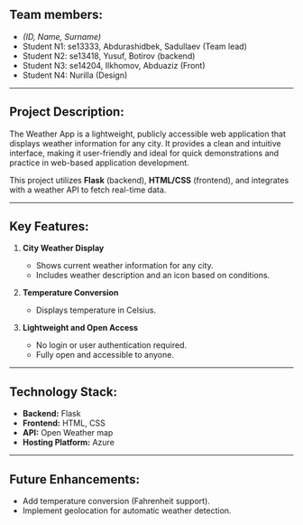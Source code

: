 
## Team members:

* _(ID, Name, Surname)_
* Student N1: se13333, Abdurashidbek, Sadullaev (Team lead)
* Student N2: se13418, Yusuf, Botirov (backend)
* Student N3: se14204, Ilkhomov, Abduaziz (Front)
* Student N4: Nurilla (Design)

---

## Project Description:
The Weather App is a lightweight, publicly accessible web application that displays weather information for any city. It provides a clean and intuitive interface, making it user-friendly and ideal for quick demonstrations and practice in web-based application development.

This project utilizes **Flask** (backend), **HTML/CSS** (frontend), and integrates with a weather API to fetch real-time data.

---

## Key Features:
1. **City Weather Display**  
   - Shows current weather information for any city.
   - Includes weather description and an icon based on conditions.
   
2. **Temperature Conversion**  
   - Displays temperature in Celsius.

3. **Lightweight and Open Access**  
   - No login or user authentication required.  
   - Fully open and accessible to anyone.

---

## Technology Stack:
- **Backend:** Flask
- **Frontend:** HTML, CSS
- **API:** Open Weather map
- **Hosting Platform:** Azure

---

## Future Enhancements:
- Add temperature conversion (Fahrenheit support).
- Implement geolocation for automatic weather detection.
